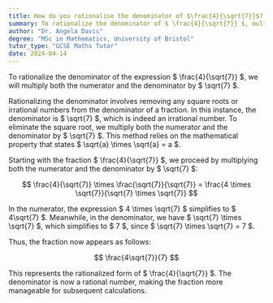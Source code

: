 ```yaml
---
title: How do you rationalise the denominator of $\frac{4}{\sqrt{7}}$?
summary: To rationalize the denominator of $ \frac{4}{\sqrt{7}} $, multiply both the numerator and denominator by $ \sqrt{7} $.
author: "Dr. Angela Davis"
degree: "MSc in Mathematics, University of Bristol"
tutor_type: "GCSE Maths Tutor"
date: 2024-04-14
---
```


To rationalize the denominator of the expression $ \frac{4}{\sqrt{7}} $, we will multiply both the numerator and the denominator by $ \sqrt{7} $.

Rationalizing the denominator involves removing any square roots or irrational numbers from the denominator of a fraction. In this instance, the denominator is $ \sqrt{7} $, which is indeed an irrational number. To eliminate the square root, we multiply both the numerator and the denominator by $ \sqrt{7} $. This method relies on the mathematical property that states $ \sqrt{a} \times \sqrt{a} = a $.

Starting with the fraction $ \frac{4}{\sqrt{7}} $, we proceed by multiplying both the numerator and the denominator by $ \sqrt{7} $:

$$ 
\frac{4}{\sqrt{7}} \times \frac{\sqrt{7}}{\sqrt{7}} = \frac{4 \times \sqrt{7}}{\sqrt{7} \times \sqrt{7}} 
$$

In the numerator, the expression $ 4 \times \sqrt{7} $ simplifies to $ 4\sqrt{7} $. Meanwhile, in the denominator, we have $ \sqrt{7} \times \sqrt{7} $, which simplifies to $ 7 $, since $ \sqrt{7} \times \sqrt{7} = 7 $.

Thus, the fraction now appears as follows:

$$ 
\frac{4\sqrt{7}}{7} 
$$

This represents the rationalized form of $ \frac{4}{\sqrt{7}} $. The denominator is now a rational number, making the fraction more manageable for subsequent calculations.
    